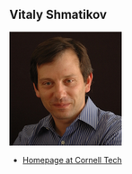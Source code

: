 Vitaly Shmatikov
----------------

![](photos/vitaly-shmatikov.jpg)

* [Homepage at Cornell Tech](http://www.cs.cornell.edu/~shmat/)
